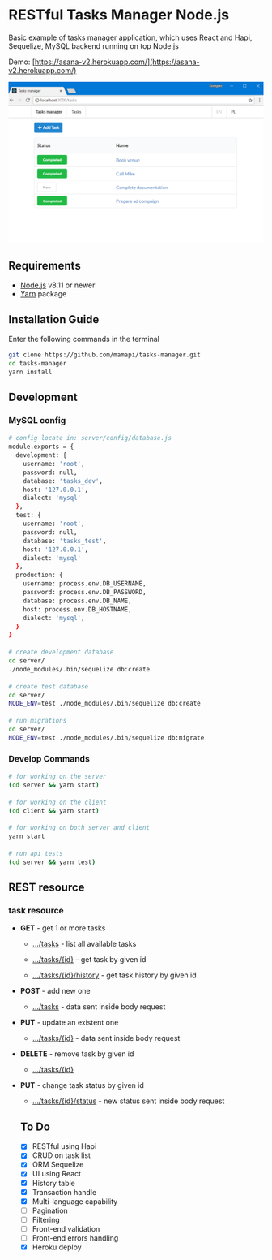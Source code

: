 # RESTful Tasks Manager Node.js

Basic example of tasks manager application, which uses React and Hapi, Sequelize, MySQL backend running on top Node.js

Demo: [https://asana-v2.herokuapp.com/](https://asana-v2.herokuapp.com/)

![alt text](https://raw.githubusercontent.com/mamapi/tasks-manager/master/screens/list.png)

## Requirements
  * [Node.js](https://nodejs.org/) v8.11 or newer
  * [Yarn](https://yarnpkg.com/) package 


## Installation Guide

Enter the following commands in the terminal

```bash
git clone https://github.com/mamapi/tasks-manager.git
cd tasks-manager
yarn install
```
## Development

### MySQL config

``` bash
# config locate in: server/config/database.js
module.exports = {
  development: {
    username: 'root',
    password: null,
    database: 'tasks_dev',
    host: '127.0.0.1',
    dialect: 'mysql'
  },
  test: {
    username: 'root',
    password: null,
    database: 'tasks_test',
    host: '127.0.0.1',
    dialect: 'mysql'
  },
  production: {
    username: process.env.DB_USERNAME,
    password: process.env.DB_PASSWORD,
    database: process.env.DB_NAME,
    host: process.env.DB_HOSTNAME,
    dialect: 'mysql',
  }
}

# create development database
cd server/
./node_modules/.bin/sequelize db:create

# create test database
cd server/
NODE_ENV=test ./node_modules/.bin/sequelize db:create

# run migrations
cd server/
NODE_ENV=test ./node_modules/.bin/sequelize db:migrate
```

### Develop Commands

```bash
# for working on the server
(cd server && yarn start)

# for working on the client
(cd client && yarn start)

# for working on both server and client
yarn start

# run api tests
(cd server && yarn test)
```

## REST resource

### task resource

* **GET** - get 1 or more tasks

  * [.../tasks]() - list all available tasks 

  * [.../tasks/{id}]() - get task by given id
  
  * [.../tasks/{id}/history]() - get task history by given id

* **POST** - add new one

  * [.../tasks]() - data sent inside body request

* **PUT** - update an existent one

  * [.../tasks/{id}]() - data sent inside body request

* **DELETE** - remove task by given id

  * [.../tasks/{id}]() 

* **PUT** - change task status by given id

  * [.../tasks/{id}/status]() - new status sent inside body request

  ## To Do
  - [x] RESTful using Hapi
  - [x] CRUD on task list
  - [x] ORM Sequelize
  - [x] UI using React
  - [x] History table 
  - [x] Transaction handle
  - [x] Multi-language capability
  - [ ] Pagination
  - [ ] Filtering
  - [ ] Front-end validation
  - [ ] Front-end errors handling
  - [x] Heroku deploy

